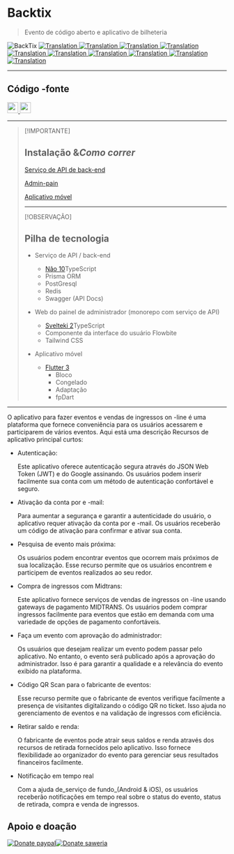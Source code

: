 # Backtix

> Evento de código aberto e aplicativo de bilheteria

<img src="assets/social_preview.png" alt="BackTix">

<a href="./README.md">
  <img alt="Translation" src="https://img.shields.io/badge/Bahasa_Indonesia-blue?style=for-the-badge&logo=googletranslate&logoColor=blue&labelColor=white">
</a>
<a href="./README.en.md">
  <img alt="Translation" src="https://img.shields.io/badge/English-blue?style=for-the-badge&logo=googletranslate&logoColor=blue&labelColor=white">
</a>
<a href="./README.zh-CN.md">
  <img alt="Translation" src="https://img.shields.io/badge/简体中文-blue?style=for-the-badge&logo=googletranslate&logoColor=blue&labelColor=white">
</a>
<a href="./README.ja.md">
  <img alt="Translation" src="https://img.shields.io/badge/日本語-blue?style=for-the-badge&logo=googletranslate&logoColor=blue&labelColor=white">
</a>
<a href="./README.ar.md">
  <img alt="Translation" src="https://img.shields.io/badge/Arabic_عربي-blue?style=for-the-badge&logo=googletranslate&logoColor=blue&labelColor=white">
</a>
<a href="./README.pt.md">
  <img alt="Translation" src="https://img.shields.io/badge/Português-blue?style=for-the-badge&logo=googletranslate&logoColor=blue&labelColor=white">
</a>
<a href="./README.es.md">
  <img alt="Translation" src="https://img.shields.io/badge/Español-blue?style=for-the-badge&logo=googletranslate&logoColor=blue&labelColor=white">
</a>
<a href="./README.fr.md">
  <img alt="Translation" src="https://img.shields.io/badge/Français-blue?style=for-the-badge&logo=googletranslate&logoColor=blue&labelColor=white">
</a>
<a href="./README.vi.md">
  <img alt="Translation" src="https://img.shields.io/badge/Tiếng_Việt-blue?style=for-the-badge&logo=googletranslate&logoColor=blue&labelColor=white">
</a>
<a href="./README.hi.md">
  <img alt="Translation" src="https://img.shields.io/badge/Hindi_हिंदी-blue?style=for-the-badge&logo=googletranslate&logoColor=blue&labelColor=white">
</a>

* * *

## Código -fonte

<a href="https://github.com/ikhsan3adi/backtix-app">
  <img height='25em' src="https://img.shields.io/badge/BackTix_App-027DFD?style=for-the-badge&logo=github&logoColor=white" title="ikhsan3adi" alt="source code" />
</a>

<a href="https://github.com/ikhsan3adi/backtix-service">
  <img height='25em' src="https://img.shields.io/badge/BackTix_Api_Service & Admin panel-ea2845?style=for-the-badge&logo=github&logoColor=white" title="ikhsan3adi" alt="source code" />
</a>

* * *

> [!IMPORTANTE]
>
> ## Instalação &_Como correr_
>
> [Serviço de API de back-end](docs/api-service.md)
>
> [Admin-pain](docs/admin-panel.md)
>
> [Aplicativo móvel](docs/mobile-app.md)
>
> * * *
>
> [!OBSERVAÇÃO]
>
> ## Pilha de tecnologia
>
> -   Serviço de API / back-end
>
>     -   [Não 10](https://nestjs.com/)TypeScript
>     -   Prisma ORM
>     -   PostGresql
>     -   Redis
>     -   Swagger (API Docs)
>
> -   Web do painel de administrador (monorepo com serviço de API)
>
>     -   [Svelteki 2](https://kit.svelte.dev/)TypeScript
>     -   Componente da interface do usuário Flowbite
>     -   Tailwind CSS
>
> -   Aplicativo móvel
>
>     -   [Flutter 3](https://flutter.dev/)
>         -   Bloco
>         -   Congelado
>         -   Adaptação
>         -   fpDart

* * *

O aplicativo para fazer eventos e vendas de ingressos on -line é uma plataforma que fornece conveniência para os usuários acessarem e participarem de vários eventos. Aqui está uma descrição
Recursos de aplicativo principal curtos:

-   Autenticação:

    Este aplicativo oferece autenticação segura através do JSON Web Token (JWT) e do Google assinando. Os usuários podem inserir facilmente sua conta com um método de autenticação confortável e seguro.

-   Ativação da conta por e -mail:

    Para aumentar a segurança e garantir a autenticidade do usuário, o aplicativo requer ativação da conta por e -mail. Os usuários receberão um código de ativação para confirmar e ativar sua conta.

-   Pesquisa de evento mais próxima:

    Os usuários podem encontrar eventos que ocorrem mais próximos de sua localização. Esse recurso permite que os usuários encontrem e participem de eventos realizados ao seu redor.

-   Compra de ingressos com Midtrans:

    Este aplicativo fornece serviços de vendas de ingressos on -line usando gateways de pagamento MIDTRANS. Os usuários podem comprar ingressos facilmente para eventos que estão em demanda com uma variedade de opções de pagamento confortáveis.

-   Faça um evento com aprovação do administrador:

    Os usuários que desejam realizar um evento podem passar pelo aplicativo. No entanto, o evento será publicado após a aprovação do administrador. Isso é para garantir a qualidade e a relevância do evento exibido na plataforma.

-   Código QR Scan para o fabricante de eventos:

    Esse recurso permite que o fabricante de eventos verifique facilmente a presença de visitantes digitalizando o código QR no ticket. Isso ajuda no gerenciamento de eventos e na validação de ingressos com eficiência.

-   Retirar saldo e renda:

    O fabricante de eventos pode atrair seus saldos e renda através dos recursos de retirada fornecidos pelo aplicativo. Isso fornece flexibilidade ao organizador do evento para gerenciar seus resultados financeiros facilmente.

-   Notificação em tempo real

    Com a ajuda de_serviço de fundo_(Android & iOS), os usuários receberão notificações em tempo real sobre o status do evento, status de retirada, compra e venda de ingressos.

## Apoio e doação

[![Donate paypal](https://img.shields.io/badge/Donate-PayPal-green.svg?style=for-the-badge)](https://paypal.me/ikhsan3adi?country.x=ID&locale.x=en_US)[![Donate saweria](https://img.shields.io/badge/Donate-Saweria-red?style=for-the-badge&link=https%3A%2F%2Fsaweria.co%2Fxiboxann)](https://saweria.co/xiboxann)
